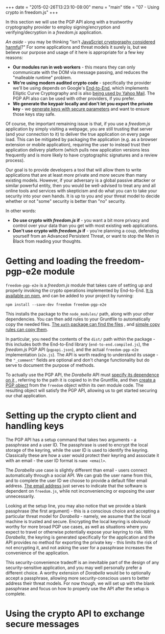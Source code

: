 +++
date = "2015-02-26T13:23:10-08:00"
menu = "main"
title = "07 - Using crypto in freedom.js"
+++

In this section we will use the PGP API along with a trustworthy cryptography
provider to employ signing/encryption and verifying/decryption in a *freedom.js*
application.

*An aside* - you may be thinking "isn't
 [JavaScript cryptography considered harmful](http://matasano.com/articles/javascript-cryptography/)?"
 For some applications and threat models it surely is, but we believe
 our purpose and usage of it here is appropriate for a few key
 reasons:

- **Our modules run in web workers** - this means they can only
  communicate with the DOM via message passing, and reduces the
  "malleable runtime" problem.
- **We're using modern audited crypto code** - specifically the
  provider we'll be using depends on Google's
  [End-to-End](https://github.com/google/end-to-end), which implements
  Elliptic Curve Cryptography and is also
  [being used by Yahoo Mail](http://yahoo.tumblr.com/post/113708033335/user-focused-security-end-to-end-encryption).
  The PGP API also can be used with other providers, if you prefer.
- **We generate the keypair locally and don't let you export the
  private key** - we
  [generate keys with secure parameters](https://github.com/freedomjs/freedom-pgp-e2e/issues/25)
  and want to ensure those keys stay safe.

Of course, the important remaining issue is that, if you use a
*freedom.js* application by simply visiting a webpage, you are still
trusting that server (and your connection to it) to deliver the true
application on every page load. This can be mitigated by packaging the
application (e.g. as a browser extension or mobile application),
requiring the user to instead trust their application delivery
platform (which pulls new application versions less frequently and is
more likely to have cryptographic signatures and a review process).

Our goal is to provide developers a tool that will allow them to write
applications that are at least *more* private and *more* secure than
many existing models. However, if your adversary is a global passive
attacker or similar powerful entity, then you would be well-advised to
treat any and all online tools and services with skepticism and do
what you can to take your security into your own hands. It is up to
you and your threat model to decide whether or not "some" security is
better than "no" security.

In other words:

- __Do use crypto with *freedom.js* if__ -  you want a bit more privacy
  and control over your data than you get with most existing web
  applications.
- __Don't use crypto with *freedom.js* if__ - you're planning a coup,
  defending yourself from an Advanced Persistent Threat, or want to stop the Men
  in Black from reading your thoughts.

# Getting and loading the freedom-pgp-e2e module
`freedom-pgp-e2e` is a *freedom.js* module that takes care of setting up and
properly invoking the crypto operations implemented by End-to-End.
[It is available on npm](https://www.npmjs.com/package/freedom-pgp-e2e), and
can be added to your project by running:

    npm install --save-dev freedom freedom-pgp-e2e

This installs the package to the `node_modules/` path, along with your other
dependencies. You can then add rules to your Gruntfile to automatically copy the
needed files.
[The `path` package can find the files](https://github.com/soycode/dorabella/blob/master/Gruntfile.js#L5-6)
, and
[simple copy rules can copy them](https://github.com/soycode/dorabella/blob/master/Gruntfile.js#L34-41).

In particular, you need the contents of the `dist/` path within the package -
this includes both the End-to-End library (`end-to-end.compiled.js`), the
*freedom.js* PGP API (`pgpapi.json`), and the actual `freedom-pgp-e2e`
implementation (`e2e.js`). The API is worth reading to understand its usage -
the `"_comment"` fields are optional and don't change functionality but do serve
to document the purpose of methods.

To actually use the PGP API, the *Dorabella* API must
[specify its dependence on it](https://github.com/soycode/dorabella/blob/master/src/securechat.json#L17-20)
, referring to the path it is copied to in the Gruntfile, and then
[create a PGP object](https://github.com/soycode/dorabella/blob/master/src/securechat.js#L27)
from the `freedom` object within its own module code. The resulting object will
satisfy the PGP API, allowing us to get started securing our chat application.

# Setting up the crypto client and handling keys
The PGP API has a setup command that takes two arguments - a passphrase and a
user ID. The passphrase is used to encrypt the local storage of the keyring,
while the user ID is used to identify the keyring. Classically these are how
a user would protect their keyring and associate it with an email - the user ID
format is `name <email>`.

The *Dorabella* use case is slightly different than email - users connect
automatically through a social API. We can grab the user name from this, and
to complete the user ID we choose to provide a default filler email address.
[The email address](https://github.com/soycode/dorabella/blob/master/src/securechat.js#L53)
just serves to indicate that the software is dependent on `freedom.js`, while
not inconveniencing or exposing the user unnecessarily.

Looking at the setup line, you may also notice that we provide a blank
passphrase (the first argument) - this is a conscious choice and accepting a
particular threat model for *Dorabella* - namely, we assume that the local
machine is trusted and secure. Encrypting the local keyring is obviously worthy
for more broad PGP use cases, as well as situations where you expect to travel
or otherwise potentially expose your keyring to risk. With *Dorabella*, the
keyring is generated specifically for the application and the API provides no
method for exporting the private key - this limits the risk of not encrypting
it, and not asking the user for a passphrase increases the convenience of the
application.

This security-convenience tradeoff is an inevitable part of the design of any
security-sensitive application, and you may well personally prefer a different
choice. A worthy extension of *Dorabella* would be to optionally accept a
passphrase, allowing more security-conscious users to better address their
threat models. For now though, we will set up with the blank passphrase and
focus on how to properly use the API after the setup is complete.

# Using the crypto API to exchange secure messages
